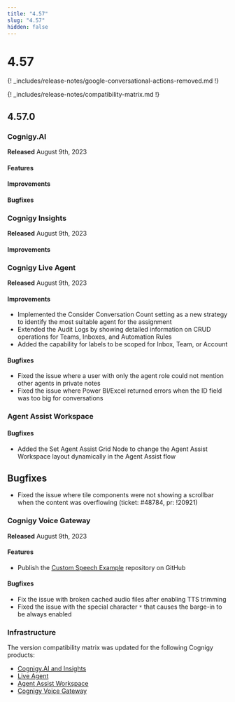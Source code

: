 ```yaml
---
title: "4.57"
slug: "4.57"
hidden: false
---
```


# 4.57

{! _includes/release-notes/google-conversational-actions-removed.md !}

{! _includes/release-notes/compatibility-matrix.md !}

## 4.57.0

### Cognigy.AI

**Released** August 9th, 2023

#### Features


#### Improvements



#### Bugfixes


### Cognigy Insights

**Released** August 9th, 2023

#### Improvements


### Cognigy Live Agent

**Released** August 9th, 2023

#### Improvements

- Implemented the Consider Conversation Count setting as a new strategy to identify the most suitable agent for the assignment
- Extended the Audit Logs by showing detailed information on CRUD operations for Teams, Inboxes, and Automation Rules
- Added the capability for labels to be scoped for Inbox, Team, or Account

#### Bugfixes

- Fixed the issue where a user with only the agent role could not mention other agents in private notes
- Fixed the issue where Power BI/Excel returned errors when the ID field was too big for conversations

### Agent Assist Workspace

#### Bugfixes

- Added the Set Agent Assist Grid Node to change the Agent Assist Workspace layout dynamically in the Agent Assist flow

## Bugfixes

- Fixed the issue where tile components were not showing a scrollbar when the content was overflowing (ticket: #48784, pr: !20921)

### Cognigy Voice Gateway

**Released** August 9th, 2023

#### Features

- Publish the [Custom Speech Example](https://github.com/Cognigy/custom-speech-example) repository on GitHub

#### Bugfixes

- Fix the issue with broken cached audio files after enabling TTS trimming
- Fixed the issue with the special character `*` that causes the barge-in to be always enabled

### Infrastructure

The version compatibility matrix was updated for the following Cognigy products:

- [Cognigy.AI and Insights](../ai/installation/version-compatibility-matrix.md)
- [Live Agent](../live-agent/installation/deployment/version-compatibility-matrix.md)
- [Agent Assist Workspace](../agent-assist/installation/version-compatibility-matrix.md)
- [Cognigy Voice Gateway](../voicegateway/installation/version-compatibility-matrix.md)
